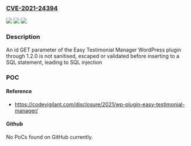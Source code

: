 ### [CVE-2021-24394](https://cve.mitre.org/cgi-bin/cvename.cgi?name=CVE-2021-24394)
![](https://img.shields.io/static/v1?label=Product&message=Easy%20Testimonial%20Manager&color=blue)
![](https://img.shields.io/static/v1?label=Version&message=1.2.0%3C%3D%201.2.0%20&color=brighgreen)
![](https://img.shields.io/static/v1?label=Vulnerability&message=CWE-89%20SQL%20Injection&color=brighgreen)

### Description

An id GET parameter of the Easy Testimonial Manager WordPress plugin through 1.2.0 is not sanitised, escaped or validated before inserting to a SQL statement, leading to SQL injection

### POC

#### Reference
- https://codevigilant.com/disclosure/2021/wp-plugin-easy-testimonial-manager/

#### Github
No PoCs found on GitHub currently.

